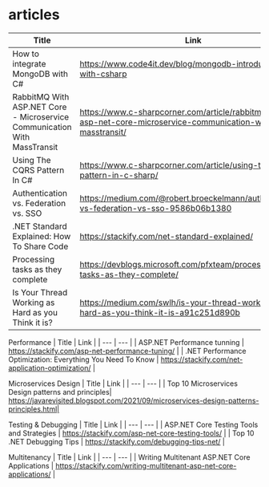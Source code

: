 # articles

| Title | Link |
| --- | --- |
| How to integrate MongoDB with C# | https://www.code4it.dev/blog/mongodb-introduction-with-csharp |
| RabbitMQ With ASP.NET Core - Microservice Communication With MassTransit | https://www.c-sharpcorner.com/article/rabbitmq-with-asp-net-core-microservice-communication-with-masstransit/ |
| Using The CQRS Pattern In C# | https://www.c-sharpcorner.com/article/using-the-cqrs-pattern-in-c-sharp/ |
| Authentication vs. Federation vs. SSO | https://medium.com/@robert.broeckelmann/authentication-vs-federation-vs-sso-9586b06b1380 |
| .NET Standard Explained: How To Share Code | https://stackify.com/net-standard-explained/ |
| Processing tasks as they complete | https://devblogs.microsoft.com/pfxteam/processing-tasks-as-they-complete/ |
| Is Your Thread Working as Hard as you Think it is? | https://medium.com/swlh/is-your-thread-working-as-hard-as-you-think-it-is-a91c251d890b |

Performance
| Title | Link |
| --- | --- |
| ASP.NET Performance tunning | https://stackify.com/asp-net-performance-tuning/ |
| .NET Performance Optimization: Everything You Need To Know | https://stackify.com/net-application-optimization/ |

Microservices Design
| Title | Link |
| --- | --- |
| Top 10 Microservices Design patterns and principles| https://javarevisited.blogspot.com/2021/09/microservices-design-patterns-principles.html|

Testing & Debugging
| Title | Link |
| --- | --- |
| ASP.NET Core Testing Tools and Strategies | https://stackify.com/asp-net-core-testing-tools/ |
| Top 10 .NET Debugging Tips | https://stackify.com/debugging-tips-net/ |

Multitenancy
| Title | Link |
| --- | --- |
| Writing Multitenant ASP.NET Core Applications | https://stackify.com/writing-multitenant-asp-net-core-applications/ |

